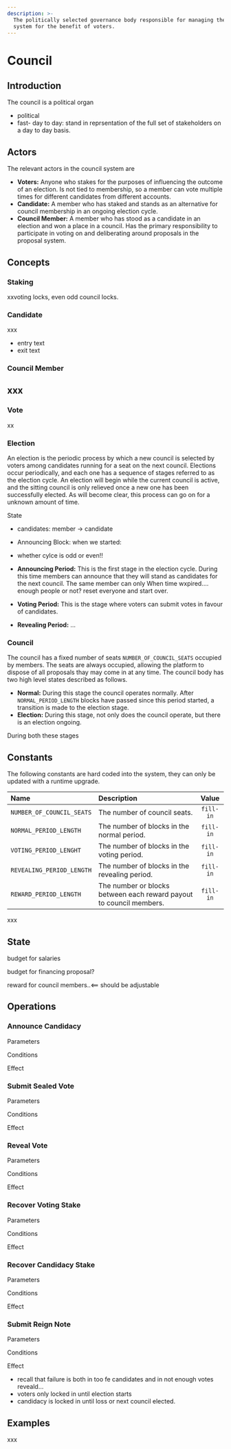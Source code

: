 ```yaml
---
description: >-
  The politically selected governance body responsible for managing the proposal
  system for the benefit of voters.
---
```


# Council

## Introduction

The council is a political organ 

* political
* fast- day to day: stand in reprsentation of the full set of stakeholders on a day to day basis.

## Actors

The relevant actors in the council system are

* **Voters:** Anyone who stakes for the purposes of influencing the outcome of an election. Is not tied to membership, so a member can vote multiple times for different candidates from different accounts.
* **Candidate:** A member who has staked and stands as an alternative for council membership in an ongoing election cycle.
* **Council Member:** A member who has stood as a candidate in an election and won a place in a council. Has the primary responsibility to participate in voting on and deliberating around proposals in the proposal system.

## Concepts

### Staking

xxvoting locks, even odd council locks.

### Candidate

xxx  
- entry text  
- exit text

### Council Member

xxx  
- 

### Vote

xx

### Election

An election is the periodic process by which a new council is selected by voters among candidates running for a seat on the next council. Elections occur periodically, and each one has a sequence of stages referred to as the election cycle. An election will begin while the current council is active, and the sitting council is only relieved once a new one has been successfully elected. As will become clear, this process can go on for a unknown amount of time.

State

* candidates: member -&gt; candidate
* Announcing Block: when we started:
* whether cylce is odd or even!!



* **Announcing Period:** This is the first stage in the election cycle. During this time members can announce that they will stand as candidates for the next council. The same member can only  When time wxpired.... enough people or not? reset everyone and start over.
* **Voting Period:** This is the stage where voters can submit votes in favour of candidates.
* **Revealing Period:** ...

### **Council**

The council has a fixed number of seats `NUMBER_OF_COUNCIL_SEATS` occupied by members. The seats are always occupied, allowing the platform to dispose of all proposals thay may come in at any time. The council body has two high level states described as follows.

* **Normal:** During this stage the council operates normally. After `NORMAL_PERIOD_LENGTH` blocks have passed since this period started, a transition is made to the election stage.
* **Election:** During this stage, not only does the council operate, but there is an election ongoing.

During both these stages

## Constants

The following constants are hard coded into the system, they can only be updated with a runtime upgrade.

| Name | Description | Value |
| :--- | :--- | :---: |
| `NUMBER_OF_COUNCIL_SEATS` | The number of council seats. | `fill-in` |
| `NORMAL_PERIOD_LENGTH` | The number of blocks in the normal period. | `fill-in` |
| `VOTING_PERIOD_LENGHT` | The number of blocks in the voting period. | `fill-in` |
| `REVEALING_PERIOD_LENGTH` | The number of blocks in the revealing period. | `fill-in` |
| `REWARD_PERIOD_LENGTH` | The number or blocks between each reward  payout to council members. | `fill-in` |



xxx

## State

budget for salaries

budget for financing proposal?

reward for council members..&lt;== should be adjustable

## Operations

### Announce Candidacy

Parameters

Conditions

Effect

### Submit Sealed Vote

Parameters

Conditions

Effect

### Reveal Vote

Parameters

Conditions

Effect

### Recover Voting Stake

Parameters

Conditions

Effect

### Recover Candidacy Stake

Parameters

Conditions

Effect

### Submit Reign Note

Parameters

Conditions

Effect



* recall that failure is both in too fe candidates and in not enough votes reveald...
* voters only locked in until election starts
* candidacy is locked in until loss or next council elected.

## Examples

xxx





